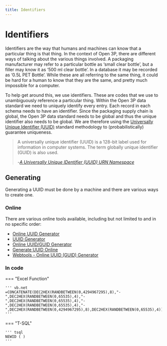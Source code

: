 ```yaml
---
title: Identifiers
---
```


# Identifiers

Identifiers are the way that humans and machines can know that a particular thing is that thing. In the context of Open 3P, there are different ways of talking about the various things involved. A packaging manufacturer may refer to a particular bottle as ‘small clear bottle’, but a filler may know it as ‘500 ml clear bottle’. In a database it may be recorded as ‘0.5L PET Bottle’. While these are all referring to the same thing, it could be hard for a human to know that they are the same, and pretty much impossible for a computer.

To help get around this, we use identifiers. These are codes that we use to unambiguously reference a particular thing. Within the Open 3P data standard we need to uniquely identify every entry. Each record in each schema needs to have an identifier. Since the packaging supply chain is global, the Open 3P data standard needs to be global and thus the unique identifier also needs to be global. We are therefore using the [Universally Unique Identifier (UUID)](https://en.wikipedia.org/wiki/Universally_unique_identifier) standard methodology to (probabilistically) guarantee uniqueness.

> A universally unique identifier (UUID) is a 128-bit label used for information in computer systems. The term globally unique identifier (GUID) is also used.
>
> -*[A Universally Unique IDentifier (UUID) URN Namespace](https://datatracker.ietf.org/doc/html/rfc4122)*

## Generating

Generating a UUID must be done by a machine and there are various ways to create one. 

### Online

There are various online tools available, including but not limited to and in no specific order:

- [Online UUID Generator](https://www.uuidgenerator.net/)
- [UUID Generator](https://www.uuidgen.org/v/4)
- [Online UUID/GUID Generator](https://www.uuidtools.com)
- [Generate UUID Online](https://generate-uuid.com)
- [Webtools - Online UUID (GUID) Generator](https://www.webtools.services/uuid-generator)

### In code

=== "Excel Function"

    ''' vb.net
    =CONCATENATE(DEC2HEX(RANDBETWEEN(0,4294967295),8),"-",DEC2HEX(RANDBETWEEN(0,65535),4),"-",DEC2HEX(RANDBETWEEN(0,65535),4),"-",DEC2HEX(RANDBETWEEN(0,65535),4),"-",DEC2HEX(RANDBETWEEN(0,4294967295),8),DEC2HEX(RANDBETWEEN(0,65535),4))
    '''
=== "T-SQL"

    ''' tsql
    NEWID ( )
    '''











